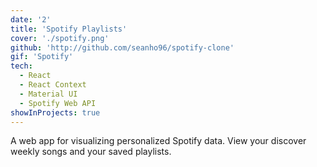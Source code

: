 ```yaml
---
date: '2'
title: 'Spotify Playlists'
cover: './spotify.png'
github: 'http://github.com/seanho96/spotify-clone'
gif: 'Spotify'
tech:
  - React
  - React Context
  - Material UI
  - Spotify Web API
showInProjects: true
---
```


A web app for visualizing personalized Spotify data. View your discover weekly songs and your saved playlists.
